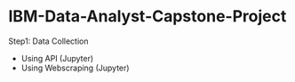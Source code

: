 # IBM-Data-Analyst-Capstone-Project
Step1: Data Collection
  - Using API (Jupyter)
  - Using Webscraping (Jupyter)

